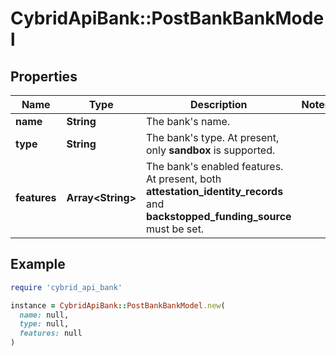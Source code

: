 # CybridApiBank::PostBankBankModel

## Properties

| Name | Type | Description | Notes |
| ---- | ---- | ----------- | ----- |
| **name** | **String** | The bank&#39;s name. |  |
| **type** | **String** | The bank&#39;s type. At present, only **sandbox** is supported. |  |
| **features** | **Array&lt;String&gt;** | The bank&#39;s enabled features. At present, both **attestation_identity_records** and **backstopped_funding_source** must be set. |  |

## Example

```ruby
require 'cybrid_api_bank'

instance = CybridApiBank::PostBankBankModel.new(
  name: null,
  type: null,
  features: null
)
```

